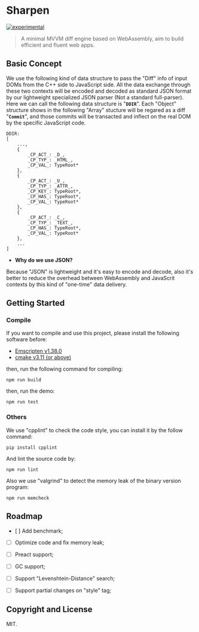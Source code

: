 # Sharpen

[![experimental](http://badges.github.io/stability-badges/dist/experimental.svg)](http://github.com/badges/stability-badges)

> A minimal MVVM diff engine based on WebAssembly, aim to build efficient and fluent web apps.

## Basic Concept

We use the following kind of data structure to pass the "Diff" info of input DOMs from the C++ side to JavaScript side. All the data exchange through these two contexts will be encoded and decoded as standard JSON format by our lightweight specialized JSON parser (Not a standard full-parser). Here we can call the following data structure is "**`DDIR`**". Each "Object" structure shows in the following "Array" stucture will be regared as a diff "**`Commit`**", and those commits will be transacted and inflect on the real DOM by the specific JavaScript code.

```
DDIR:
[
    ...,
    {
        _CP_ACT_: _D_,
        _CP_TYP_: _HTML_,
        _CP_VAL_: TypeRoot*
    },
    {
        _CP_ACT_: _U_,
        _CP_TYP_: _ATTR_,
        _CP_KEY_: TypeRoot*,
        _CP_HAS_: TypeRoot*,
        _CP_VAL_: TypeRoot*
    },
    {
        _CP_ACT_: _C_,
        _CP_TYP_: _TEXT_,
        _CP_HAS_: TypeRoot*,
        _CP_VAL_: TypeRoot*
    },
    ...
]
```

* **Why do we use JSON?**

Because "JSON" is lightweight and it's easy to encode and decode, also it's better to reduce the overhead between WebAssembly and JavaScrit contexts by this kind of "one-time" data delivery.


## Getting Started

### Compile
If you want to compile and use this project, please install the following software before:

* [Emscripten v1.38.0](https://github.com/kripken/emscripten/releases/tag/1.38.0)
* [cmake v3.11 (or above)](https://cmake.org/install/)

then, run the following command for compiling:

`npm run build`


then, run the demo:

`npm run test`

### Others

We use "cpplint" to check the code style, you can install it by the follow command:

`pip install cpplint`

And lint the source code by:

`npm run lint`

Also we use "valgrind" to detect the memory leak of the binary version program:

`npm run memcheck`


## Roadmap

- [ ] Add benchmark;
- [ ] Optimize code and fix memory leak;
- [ ] Preact support;
- [ ] GC support;
- [ ] Support "Levenshtein-Distance" search;
- [ ] Support partial changes on "style" tag;


## Copyright and License

MIT.